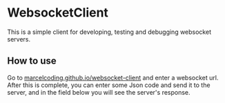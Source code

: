 # WebsocketClient
This is a simple client for developing, testing and debugging websocket servers.

## How to use
Go to [marcelcoding.github.io/websocket-client](https://marcelcoding.github.io/websocket-client/) and enter a websocket url.
After this is complete, you can enter some Json code and send it to the server, and in the field below you will see the server's response.
